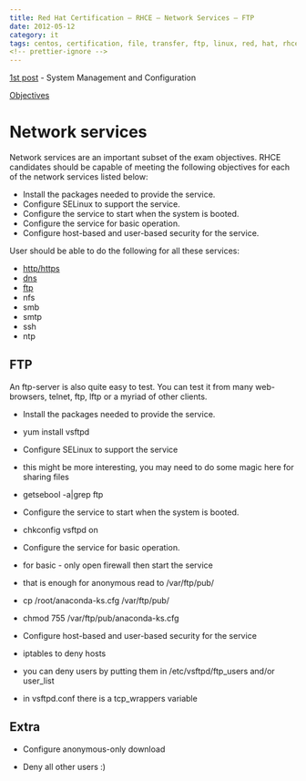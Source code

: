 ```yaml
---
title: Red Hat Certification – RHCE – Network Services – FTP
date: 2012-05-12
category: it
tags: centos, certification, file, transfer, ftp, linux, red, hat, rhce, studying
<!-- prettier-ignore -->
---
```


[1st post](https://www.guldmyr.com/red-hat-certification-rhce-system-configuration-and-management-2/ "1st post") \- System Management and Configuration

[Objectives](https://www.redhat.com/training/courses/ex300/examobjective "on redhat.com")

# Network services

Network services are an important subset of the exam objectives. RHCE candidates should be capable of meeting the following objectives for each of the network services listed below:

- Install the packages needed to provide the service.
- Configure SELinux to support the service.
- Configure the service to start when the system is booted.
- Configure the service for basic operation.
- Configure host-based and user-based security for the service.

User should be able to do the following for all these services:

- [http/https](https://guldmyr.com/red-hat-certification-rhce-network-services-httpd)
- [dns](https://guldmyr.com/red-hat-certification-rhce-network-services-dns)
- [ftp](https://www.guldmyr.com/red-hat-certification-rhce-network-services-ftp)
- nfs
- smb
- smtp
- ssh
- ntp

## FTP

An ftp-server is also quite easy to test. You can test it from many web-browsers, telnet, ftp, lftp or a myriad of other clients.

- Install the packages needed to provide the service.

- yum install vsftpd

- Configure SELinux to support the service

- this might be more interesting, you may need to do some magic here for sharing files
- getsebool -a|grep ftp

- Configure the service to start when the system is booted.

- chkconfig vsftpd on

- Configure the service for basic operation.

- for basic - only open firewall then start the service
- that is enough for anonymous read to /var/ftp/pub/

- cp /root/anaconda-ks.cfg /var/ftp/pub/
- chmod 755 /var/ftp/pub/anaconda-ks.cfg

- Configure host-based and user-based security for the service

- iptables to deny hosts
- you can deny users by putting them in /etc/vsftpd/ftp\_users and/or user\_list
- in vsftpd.conf there is a tcp\_wrappers variable

## Extra

- Configure anonymous-only download

- Deny all other users :)
